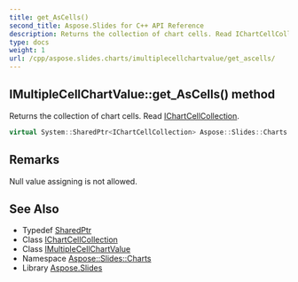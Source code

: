 ```yaml
---
title: get_AsCells()
second_title: Aspose.Slides for C++ API Reference
description: Returns the collection of chart cells. Read IChartCellCollection.
type: docs
weight: 1
url: /cpp/aspose.slides.charts/imultiplecellchartvalue/get_ascells/
---
```

## IMultipleCellChartValue::get_AsCells() method


Returns the collection of chart cells. Read [IChartCellCollection](../../ichartcellcollection/).

```cpp
virtual System::SharedPtr<IChartCellCollection> Aspose::Slides::Charts::IMultipleCellChartValue::get_AsCells()=0
```

## Remarks


Null value assigning is not allowed. 
## See Also

* Typedef [SharedPtr](../../system/sharedptr/)
* Class [IChartCellCollection](../ichartcellcollection/)
* Class [IMultipleCellChartValue](./)
* Namespace [Aspose::Slides::Charts](../)
* Library [Aspose.Slides](../../)